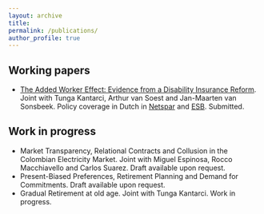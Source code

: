 ```yaml
---
layout: archive
title:  
permalink: /publications/
author_profile: true
---
```


Working papers
----
* [The Added Worker Effect: Evidence from a Disability Insurance Reform](/files/Bernasconietal_AWE_2022). Joint with Tunga Kantarci, Arthur van Soest and Jan-Maarten van Sonsbeek. Policy coverage in Dutch in [Netspar](https://www.netspar.nl/nieuws/hoe-reageren-partners-op-het-wegvallen-van-de-wia-uitkering/) and [ESB](https://esb.nu/esb/20069204/partners-van-langdurig-zieken-zijn-meer-gaan-werken-door-invoering-wia?utm_medium=Social&utm_source=Twitter##Echobox=1640693018). Submitted.


Work in progress
----
* Market Transparency, Relational Contracts and Collusion in the Colombian Electricity Market. Joint with Miguel Espinosa, Rocco Macchiavello and Carlos Suarez. Draft available upon request.
* Present-Biased Preferences, Retirement Planning and Demand for Commitments. Draft available upon request.
* Gradual Retirement at old age. Joint with Tunga Kantarci. Work in progress.
